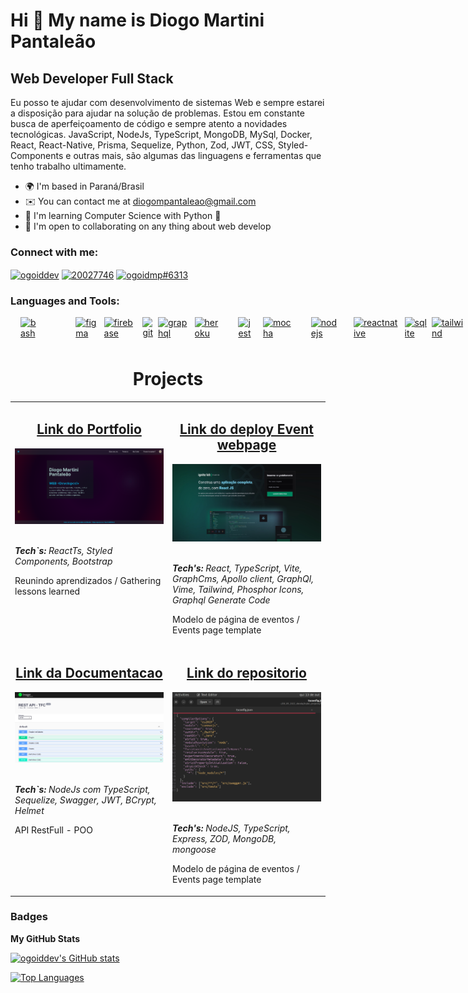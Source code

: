 Hi 👋 My name is Diogo Martini Pantaleão
========================================

Web Developer Full Stack
------------------------

Eu posso te ajudar com desenvolvimento de sistemas Web e sempre estarei a disposição para ajudar na solução de problemas. Estou em constante busca de aperfeiçoamento de código e sempre atento a novidades tecnológicas. JavaScript, NodeJs, TypeScript, MongoDB, MySql, Docker, React, React-Native, Prisma, Sequelize, Python, Zod, JWT, CSS, Styled-Components e outras mais, são algumas das linguagens e ferramentas que tenho trabalho ultimamente.


* 🌍  I'm based in Paraná/Brasil
* ✉️  You can contact me at [diogompantaleao@gmail.com](mailto:diogompantaleao@gmail.com)
* 🧠  I'm learning Computer Science with Python :snake:
* 🤝  I'm open to collaborating on any thing about web develop



<h3 align="left">Connect with me:</h3>
<p align="left">
<a href="https://linkedin.com/in/ogoiddev" target="blank"><img align="center" src="https://raw.githubusercontent.com/rahuldkjain/github-profile-readme-generator/master/src/images/icons/Social/linked-in-alt.svg" alt="ogoiddev" height="30" width="40" /></a>
<a href="https://stackoverflow.com/users/20027746" target="blank"><img align="center" src="https://raw.githubusercontent.com/rahuldkjain/github-profile-readme-generator/master/src/images/icons/Social/stack-overflow.svg" alt="20027746" height="30" width="40" /></a>
<a href="https://discord.gg/ogoidmp#6313" target="blank"><img align="center" src="https://raw.githubusercontent.com/rahuldkjain/github-profile-readme-generator/master/src/images/icons/Social/discord.svg" alt="ogoidmp#6313" height="30" width="40" /></a>
</p>

<h3 align="left">Languages and Tools:</h3>

<p align="left"> 
  <div style="display: flex; gap: 8px">
  <a href="https://developer.android.com" target="_blank" rel="noreferrer"> 
    <img src="https://raw.githubusercontent.com/devicons/devicon/master/icons/android/android-original-wordmark.svg" alt="android" width="40" height="40"/> 
  </a> 
  <a href="https://aws.amazon.com" target="_blank" rel="noreferrer"> 
    <img src="https://raw.githubusercontent.com/devicons/devicon/master/icons/amazonwebservices/amazonwebservices-original-wordmark.svg" alt="aws" width="40" height="40"/> 
  </a> 
  <a href="https://www.gnu.org/software/bash/" target="_blank" rel="noreferrer"> 
    <img src="https://www.vectorlogo.zone/logos/gnu_bash/gnu_bash-icon.svg" alt="bash" width="40" height="40"/> 
  </a> 
  <a href="https://getbootstrap.com" target="_blank" rel="noreferrer"> <img src="https://raw.githubusercontent.com/devicons/devicon/master/icons/bootstrap/bootstrap-plain-wordmark.svg" alt="bootstrap" width="40" height="40"/> </a> <a href="https://www.w3schools.com/cs/" target="_blank" rel="noreferrer"> <img src="https://raw.githubusercontent.com/devicons/devicon/master/icons/csharp/csharp-original.svg" alt="csharp" width="40" height="40"/> </a> <a href="https://www.w3schools.com/css/" target="_blank" rel="noreferrer"> <img src="https://raw.githubusercontent.com/devicons/devicon/master/icons/css3/css3-original-wordmark.svg" alt="css3" width="40" height="40"/> </a> <a href="https://www.docker.com/" target="_blank" rel="noreferrer"> <img src="https://raw.githubusercontent.com/devicons/devicon/master/icons/docker/docker-original-wordmark.svg" alt="docker" width="40" height="40"/> </a> <a href="https://dotnet.microsoft.com/" target="_blank" rel="noreferrer"> <img src="https://raw.githubusercontent.com/devicons/devicon/master/icons/dot-net/dot-net-original-wordmark.svg" alt="dotnet" width="40" height="40"/> </a> <a href="https://expressjs.com" target="_blank" rel="noreferrer"> <img src="https://raw.githubusercontent.com/devicons/devicon/master/icons/express/express-original-wordmark.svg" alt="express" width="40" height="40"/> </a> <a href="https://www.figma.com/" target="_blank" rel="noreferrer"> <img src="https://www.vectorlogo.zone/logos/figma/figma-icon.svg" alt="figma" width="40" height="40"/> </a> <a href="https://firebase.google.com/" target="_blank" rel="noreferrer"> <img src="https://www.vectorlogo.zone/logos/firebase/firebase-icon.svg" alt="firebase" width="40" height="40"/> </a> <a href="https://git-scm.com/" target="_blank" rel="noreferrer"> <img src="https://www.vectorlogo.zone/logos/git-scm/git-scm-icon.svg" alt="git" width="40" height="40"/> </a> <a href="https://graphql.org" target="_blank" rel="noreferrer"> <img src="https://www.vectorlogo.zone/logos/graphql/graphql-icon.svg" alt="graphql" width="40" height="40"/> </a> <a href="https://heroku.com" target="_blank" rel="noreferrer"> <img src="https://www.vectorlogo.zone/logos/heroku/heroku-icon.svg" alt="heroku" width="40" height="40"/> </a> <a href="https://www.w3.org/html/" target="_blank" rel="noreferrer"> <img src="https://raw.githubusercontent.com/devicons/devicon/master/icons/html5/html5-original-wordmark.svg" alt="html5" width="40" height="40"/> </a> <a href="https://developer.mozilla.org/en-US/docs/Web/JavaScript" target="_blank" rel="noreferrer"> <img src="https://raw.githubusercontent.com/devicons/devicon/master/icons/javascript/javascript-original.svg" alt="javascript" width="40" height="40"/> </a> <a href="https://jestjs.io" target="_blank" rel="noreferrer"> <img src="https://www.vectorlogo.zone/logos/jestjsio/jestjsio-icon.svg" alt="jest" width="40" height="40"/> </a> <a href="https://www.linux.org/" target="_blank" rel="noreferrer"> <img src="https://raw.githubusercontent.com/devicons/devicon/master/icons/linux/linux-original.svg" alt="linux" width="40" height="40"/> </a> <a href="https://mochajs.org" target="_blank" rel="noreferrer"> <img src="https://www.vectorlogo.zone/logos/mochajs/mochajs-icon.svg" alt="mocha" width="40" height="40"/> </a> <a href="https://www.mongodb.com/" target="_blank" rel="noreferrer"> <img src="https://raw.githubusercontent.com/devicons/devicon/master/icons/mongodb/mongodb-original-wordmark.svg" alt="mongodb" width="40" height="40"/> </a> <a href="https://www.mysql.com/" target="_blank" rel="noreferrer"> <img src="https://raw.githubusercontent.com/devicons/devicon/master/icons/mysql/mysql-original-wordmark.svg" alt="mysql" width="40" height="40"/> </a> <a href="https://www.nginx.com" target="_blank" rel="noreferrer"> <img src="https://raw.githubusercontent.com/devicons/devicon/master/icons/nginx/nginx-original.svg" alt="nginx" width="40" height="40"/> </a> <a href="https://nodejs.org" target="_blank" rel="noreferrer"> <img src="https://nodejs.org/static/images/logo.svg" alt="nodejs" width="40" height="40"/> </a> <a href="https://www.python.org" target="_blank" rel="noreferrer"> <img src="https://raw.githubusercontent.com/devicons/devicon/master/icons/python/python-original.svg" alt="python" width="40" height="40"/> </a> <a href="https://reactjs.org/" target="_blank" rel="noreferrer"> <img src="https://raw.githubusercontent.com/devicons/devicon/master/icons/react/react-original-wordmark.svg" alt="react" width="40" height="40"/> </a> <a href="https://reactnative.dev/" target="_blank" rel="noreferrer"> <img src="https://reactnative.dev/img/header_logo.svg" alt="reactnative" width="40" height="40"/> </a> <a href="https://www.sqlite.org/" target="_blank" rel="noreferrer"> <img src="https://www.vectorlogo.zone/logos/sqlite/sqlite-icon.svg" alt="sqlite" width="40" height="40"/> </a> <a href="https://tailwindcss.com/" target="_blank" rel="noreferrer"> <img src="https://www.vectorlogo.zone/logos/tailwindcss/tailwindcss-icon.svg" alt="tailwind" width="40" height="40"/> </a> 
    <a href="https://www.typescriptlang.org/" target="_blank" rel="noreferrer"> 
      <img src="https://raw.githubusercontent.com/devicons/devicon/master/icons/typescript/typescript-original.svg" alt="typescript" width="40" height="40"/> 
    </a> 
    </div>
</p>





<h1 align="center">Projects</h1>

<table>
  <tr>
    <td valign="top" width="50%">
      <h2 align="center"><a href="https://ogoiddev.vercel.app/">Link do Portfolio</a></h2>
      <a href="https://github.com/ogoiddev/my_portfolio"><img width="100%" src="https://github.com/ogoiddev/my_portfolio/blob/main/development/public/capa_provisoria.png" alt="project_view" /></a>
      <br>
      <br>
      <p><em><strong>Tech`s:</strong> ReactTs, Styled Components, Bootstrap</em></p>
      <p>Reunindo aprendizados / Gathering lessons learned</p>
    </td>
    <td valign="top" width="50%">
      <h2 align="center"><a href="https://rocketseat-event-ogoiddev.vercel.app/">Link do deploy Event webpage</a></h2>
      <a href="https://github.com/ogoiddev/rocketseat"><img width="100%" src="https://github.com/ogoiddev/rocketseat/blob/main/1.jpg" alt="project_view" /></a>
      <br>
      <br>
      <p><em><strong>Tech's:</strong> React, TypeScript, Vite, GraphCms, Apollo client, GraphQl, Vime, Tailwind, Phosphor Icons, Graphql Generate Code</em></p>
      <p>Modelo de página de eventos / Events page template</p>
    </td>
  </tr>
    <tr>
    <td valign="top" width="50%">
      <h2 align="center"><a href="https://tfc-leaderboard.up.railway.app/api/doc/">Link da Documentacao</a></h2>
      <a href="https://github.com/ogoiddev/TFC_LeaderBoard"><img width="100%" src="https://github.com/ogoiddev/TFC_LeaderBoard/blob/main/app/backend/assets/api_doc.png" alt="project_view" /></a>
      <br>
      <br>
      <p><em><strong>Tech`s:</strong> NodeJs com TypeScript, Sequelize, Swagger, JWT, BCrypt, Helmet</em></p>
      <p>API RestFull - POO</p>
    </td>
    <td valign="top" width="50%">
      <h2 align="center"><a href="https://github.com/ogoiddev/Car_Shop_API">Link do repositorio</a></h2>
      <a href="https://github.com/ogoiddev/Car_Shop_API"><img width="100%" src="https://github.com/ogoiddev/Car_Shop_API/blob/main/public/Screenshot%20from%202022-10-13%2023-25-46.png" alt="project_view" /></a>
      <br>
      <br>
      <p><em><strong>Tech's:</strong> NodeJS, TypeScript, Express, ZOD, MongoDB, mongoose</em></p>
      <p>Modelo de página de eventos / Events page template</p>
    </td>
  </tr>
</table>
  


### Badges

<b>My GitHub Stats</b>

<a href="http://www.github.com/ogoiddev"><img src="https://github-readme-stats.vercel.app/api?username=ogoiddev&show_icons=true&hide=issues,&count_private=true&title_color=0891b2&text_color=ffffff&icon_color=0891b2&bg_color=1c1917&hide_border=true&show_icons=true" alt="ogoiddev's GitHub stats" /></a>

<a href="https://github.com/ogoiddev" align="left"><img src="https://github-readme-stats.vercel.app/api/top-langs/?username=ogoiddev&langs_count=10&title_color=0891b2&text_color=ffffff&icon_color=0891b2&bg_color=1c1917&hide_border=true&locale=en&custom_title=Top%20%Languages" alt="Top Languages" /></a>
